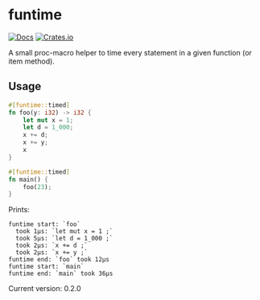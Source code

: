 # funtime

[![Docs](https://docs.rs/funtime/badge.svg)](https://docs.rs/crate/funtime/)
[![Crates.io](https://img.shields.io/crates/v/funtime.svg)](https://crates.io/crates/funtime)

A small proc-macro helper to time every statement in a given function (or item method).

## Usage

```rust
#[funtime::timed]
fn foo(y: i32) -> i32 {
    let mut x = 1;
    let d = 1_000;
    x += d;
    x += y;
    x
}   

#[funtime::timed]
fn main() {
    foo(23);
}
```

Prints:

```
funtime start: `foo`
  took 1µs: `let mut x = 1 ;`
  took 5µs: `let d = 1_000 ;`
  took 2µs: `x += d ;`
  took 2µs: `x += y ;`
funtime end: `foo` took 12µs
funtime start: `main`
funtime end: `main` took 36µs
```

Current version: 0.2.0
